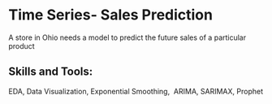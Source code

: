 # Time Series- Sales Prediction

A store in Ohio needs a model to predict the future sales of a particular product


## Skills and Tools:

EDA, Data Visualization, Exponential Smoothing,  ARIMA, SARIMAX, Prophet
